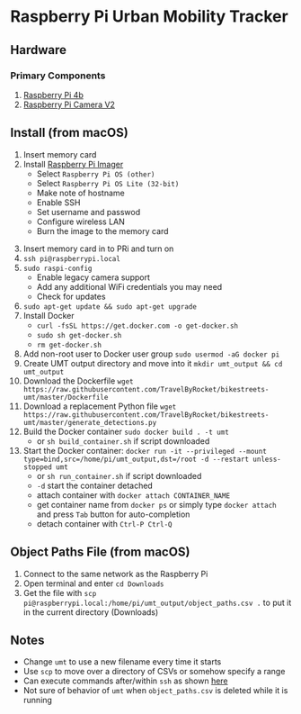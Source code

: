 # Raspberry Pi Urban Mobility Tracker

## Hardware

### Primary Components
1) [Raspberry Pi 4b](https://www.raspberrypi.org/products/raspberry-pi-4-model-b)
2) [Raspberry Pi Camera V2](https://www.raspberrypi.org/products/camera-module-v2)
 
## Install (from macOS)
1) Insert memory card
2) Install [Raspberry Pi Imager](https://www.raspberrypi.com/software/)
	- Select `Raspberry Pi OS (other)`
	- Select `Raspberry Pi OS Lite (32-bit)`
	- Make note of hostname
	- Enable SSH
	- Set username and passwod
	- Configure wireless LAN
	- Burn the image to the memory card
3. Insert memory card in to PRi and turn on
4. `ssh pi@raspberrypi.local`
5. `sudo raspi-config`
	- Enable legacy camera support
	- Add any additional WiFi credentials you may need
	- Check for updates
6. `sudo apt-get update && sudo apt-get upgrade`
7. Install Docker
	- `curl -fsSL https://get.docker.com -o get-docker.sh`
	- `sudo sh get-docker.sh`
	- `rm get-docker.sh`
8. Add non-root user to Docker user group `sudo usermod -aG docker pi`
9. Create UMT output directory and move into it `mkdir umt_output && cd umt_output`
10. Download the Dockerfile `wget https://raw.githubusercontent.com/TravelByRocket/bikestreets-umt/master/Dockerfile`
11. Download a replacement Python file `wget https://raw.githubusercontent.com/TravelByRocket/bikestreets-umt/master/generate_detections.py`
12. Build the Docker container `sudo docker build . -t umt` 
	- or `sh build_container.sh` if script downloaded
14. Start the Docker container: `docker run -it --privileged --mount type=bind,src=/home/pi/umt_output,dst=/root -d --restart unless-stopped umt`
	- or `sh run_container.sh` if script downloaded
	- `-d` start the container detached
	- attach container with `docker attach CONTAINER_NAME`
	- get container name from `docker ps` or simply type `docker attach ` and press `Tab` button for auto-completion
	- detach container with `Ctrl-P Ctrl-Q`

## Object Paths File (from macOS)

1. Connect to the same network as the Raspberry Pi
2. Open terminal and enter `cd Downloads`
3. Get the file with `scp pi@raspberrypi.local:/home/pi/umt_output/object_paths.csv .` to put it in the current directory (Downloads)

## Notes
- Change `umt` to use a new filename every time it starts
- Use `scp` to move over a directory of CSVs or somehow specify a range
- Can execute commands after/within `ssh` as shown [here](https://stackoverflow.com/questions/26434604/bash-script-execute-commands-after-ssh)
- Not sure of behavior of `umt` when `object_paths.csv` is deleted while it is running
